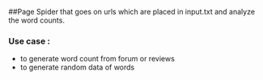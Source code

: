 ##Page Spider that goes on urls which are placed in input.txt and analyze the word counts.
### Use case : 
* to generate word count from forum or reviews
* to generate random data of words

